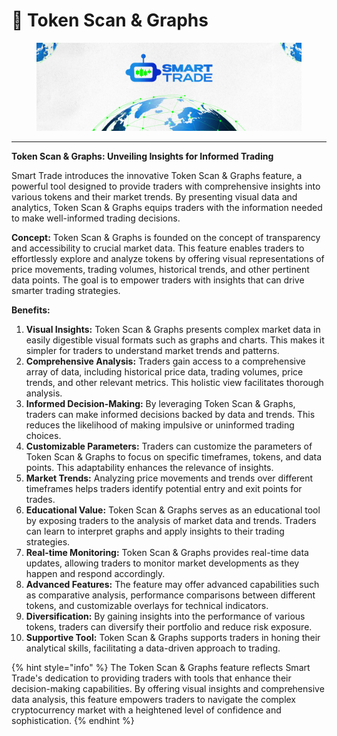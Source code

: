 # 🔀 Token Scan & Graphs

<figure><img src="../.gitbook/assets/covergitbook.png" alt=""><figcaption></figcaption></figure>

***

**Token Scan & Graphs: Unveiling Insights for Informed Trading**

Smart Trade introduces the innovative Token Scan & Graphs feature, a powerful tool designed to provide traders with comprehensive insights into various tokens and their market trends. By presenting visual data and analytics, Token Scan & Graphs equips traders with the information needed to make well-informed trading decisions.

**Concept:** Token Scan & Graphs is founded on the concept of transparency and accessibility to crucial market data. This feature enables traders to effortlessly explore and analyze tokens by offering visual representations of price movements, trading volumes, historical trends, and other pertinent data points. The goal is to empower traders with insights that can drive smarter trading strategies.

**Benefits:**

1. **Visual Insights:** Token Scan & Graphs presents complex market data in easily digestible visual formats such as graphs and charts. This makes it simpler for traders to understand market trends and patterns.
2. **Comprehensive Analysis:** Traders gain access to a comprehensive array of data, including historical price data, trading volumes, price trends, and other relevant metrics. This holistic view facilitates thorough analysis.
3. **Informed Decision-Making:** By leveraging Token Scan & Graphs, traders can make informed decisions backed by data and trends. This reduces the likelihood of making impulsive or uninformed trading choices.
4. **Customizable Parameters:** Traders can customize the parameters of Token Scan & Graphs to focus on specific timeframes, tokens, and data points. This adaptability enhances the relevance of insights.
5. **Market Trends:** Analyzing price movements and trends over different timeframes helps traders identify potential entry and exit points for trades.
6. **Educational Value:** Token Scan & Graphs serves as an educational tool by exposing traders to the analysis of market data and trends. Traders can learn to interpret graphs and apply insights to their trading strategies.
7. **Real-time Monitoring:** Token Scan & Graphs provides real-time data updates, allowing traders to monitor market developments as they happen and respond accordingly.
8. **Advanced Features:** The feature may offer advanced capabilities such as comparative analysis, performance comparisons between different tokens, and customizable overlays for technical indicators.
9. **Diversification:** By gaining insights into the performance of various tokens, traders can diversify their portfolio and reduce risk exposure.
10. **Supportive Tool:** Token Scan & Graphs supports traders in honing their analytical skills, facilitating a data-driven approach to trading.

{% hint style="info" %}
The Token Scan & Graphs feature reflects Smart Trade's dedication to providing traders with tools that enhance their decision-making capabilities. By offering visual insights and comprehensive data analysis, this feature empowers traders to navigate the complex cryptocurrency market with a heightened level of confidence and sophistication.
{% endhint %}
